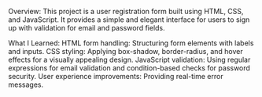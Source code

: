 Overview:
This project is a user registration form built using HTML, CSS, and JavaScript. It provides a simple and elegant interface for users to sign up with validation for email and password fields.

What I Learned:
HTML form handling: Structuring form elements with labels and inputs.
CSS styling: Applying box-shadow, border-radius, and hover effects for a visually appealing design.
JavaScript validation: Using regular expressions for email validation and condition-based checks for password security.
User experience improvements: Providing real-time error messages.
